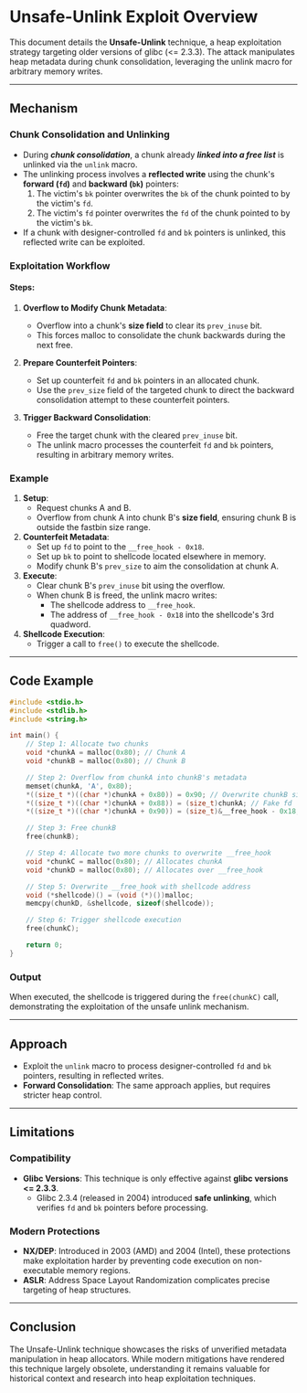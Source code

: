 # Unsafe-Unlink Exploit Overview

This document details the **Unsafe-Unlink** technique, a heap exploitation strategy targeting older versions of glibc (<= 2.3.3). The attack manipulates heap metadata during chunk consolidation, leveraging the unlink macro for arbitrary memory writes. 

---

## **Mechanism**

### Chunk Consolidation and Unlinking
- During ***chunk consolidation***, a chunk already ***linked into a free list*** is unlinked via the `unlink` macro.
- The unlinking process involves a **reflected write** using the chunk's **forward (`fd`)** and **backward (`bk`)** pointers:
  1. The victim's `bk` pointer overwrites the `bk` of the chunk pointed to by the victim's `fd`.
  2. The victim's `fd` pointer overwrites the `fd` of the chunk pointed to by the victim's `bk`.
- If a chunk with designer-controlled `fd` and `bk` pointers is unlinked, this reflected write can be exploited.

### Exploitation Workflow
#### Steps:
1. **Overflow to Modify Chunk Metadata**:
   - Overflow into a chunk's **size field** to clear its `prev_inuse` bit.
   - This forces malloc to consolidate the chunk backwards during the next free.

2. **Prepare Counterfeit Pointers**:
   - Set up counterfeit `fd` and `bk` pointers in an allocated chunk.
   - Use the `prev_size` field of the targeted chunk to direct the backward consolidation attempt to these counterfeit pointers.

3. **Trigger Backward Consolidation**:
   - Free the target chunk with the cleared `prev_inuse` bit.
   - The unlink macro processes the counterfeit `fd` and `bk` pointers, resulting in arbitrary memory writes.

### Example
1. **Setup**:
   - Request chunks A and B.
   - Overflow from chunk A into chunk B's **size field**, ensuring chunk B is outside the fastbin size range.
2. **Counterfeit Metadata**:
   - Set up `fd` to point to the `__free_hook - 0x18`.
   - Set up `bk` to point to shellcode located elsewhere in memory.
   - Modify chunk B's `prev_size` to aim the consolidation at chunk A.
3. **Execute**:
   - Clear chunk B's `prev_inuse` bit using the overflow.
   - When chunk B is freed, the unlink macro writes:
     - The shellcode address to `__free_hook`.
     - The address of `__free_hook - 0x18` into the shellcode's 3rd quadword.
4. **Shellcode Execution**:
   - Trigger a call to `free()` to execute the shellcode.

---

## **Code Example**
```c
#include <stdio.h>
#include <stdlib.h>
#include <string.h>

int main() {
    // Step 1: Allocate two chunks
    void *chunkA = malloc(0x80); // Chunk A
    void *chunkB = malloc(0x80); // Chunk B

    // Step 2: Overflow from chunkA into chunkB's metadata
    memset(chunkA, 'A', 0x80);
    *((size_t *)((char *)chunkA + 0x80)) = 0x90; // Overwrite chunkB size
    *((size_t *)((char *)chunkA + 0x88)) = (size_t)chunkA; // Fake fd
    *((size_t *)((char *)chunkA + 0x90)) = (size_t)&__free_hook - 0x18; // Fake bk

    // Step 3: Free chunkB
    free(chunkB);

    // Step 4: Allocate two more chunks to overwrite __free_hook
    void *chunkC = malloc(0x80); // Allocates chunkA
    void *chunkD = malloc(0x80); // Allocates over __free_hook

    // Step 5: Overwrite __free_hook with shellcode address
    void (*shellcode)() = (void (*)())malloc;
    memcpy(chunkD, &shellcode, sizeof(shellcode));

    // Step 6: Trigger shellcode execution
    free(chunkC);

    return 0;
}
```

### Output
When executed, the shellcode is triggered during the `free(chunkC)` call, demonstrating the exploitation of the unsafe unlink mechanism.

---

## **Approach**
- Exploit the `unlink` macro to process designer-controlled `fd` and `bk` pointers, resulting in reflected writes.
- **Forward Consolidation**: The same approach applies, but requires stricter heap control.

---

## **Limitations**

### Compatibility
- **Glibc Versions**: This technique is only effective against **glibc versions <= 2.3.3**.
  - Glibc 2.3.4 (released in 2004) introduced **safe unlinking**, which verifies `fd` and `bk` pointers before processing.

### Modern Protections
- **NX/DEP**: Introduced in 2003 (AMD) and 2004 (Intel), these protections make exploitation harder by preventing code execution on non-executable memory regions.
- **ASLR**: Address Space Layout Randomization complicates precise targeting of heap structures.

---

## **Conclusion**
The Unsafe-Unlink technique showcases the risks of unverified metadata manipulation in heap allocators. While modern mitigations have rendered this technique largely obsolete, understanding it remains valuable for historical context and research into heap exploitation techniques.